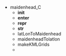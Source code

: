 

  - maidenhead_C
    - __init__
    - __enter__
    - __repr__
    - __str__
    - latLonToMaidenhead
    - maidenheadTolatlon
    - makeKMLGrids
    -

